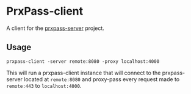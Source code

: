 PrxPass-client
===

A client for the [prxpass-server](//github.com/Defman21/prxpass-server) project.

## Usage

```
prxpass-client -server remote:8080 -proxy localhost:4000
```

This will run a prxpass-client instance that will connect to the prxpass-server located at
`remote:8080` and proxy-pass every request made to `remote:443` to `localhost:4000`.

